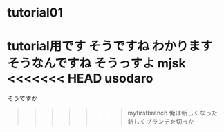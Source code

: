 # tutorial01
tutorial用です
そうですね
わかります
そうなんですね
そうっすよ
mjsk
<<<<<<< HEAD
usodaro
=======
そうですか
>>>>>>> myfirstbranch
俺は新しくなった
新しくブランチを切った

